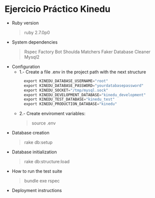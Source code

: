 # Ejercicio Práctico Kinedu

- Ruby version
  > ruby 2.7.0p0
- System dependencies
  > Rspec
  > Factory Bot
  > Shoulda Matchers
  > Faker
  > Database Cleaner
  > Mysql2
- Configuration
  - 1.- Create a file .env in the project path with the next structure
    ```v
      export KINEDU_DATABASE_USERNAME="root"
      export KINEDU_DATABASE_PASSWORD="yourdatabasepassword"
      export KINEDU_SOCKET="/tmp/mysql.sock"
      export KINEDU_DEVELOPMENT_DATABASE="kinedu_development"
      export KINEDU_TEST_DATABASE="kinedu_test"
      export KINEDU_PRODUCTION_DATABASE="kinedu"
    ```
  - 2.- Create enviroment variables:
    > source .env
- Database creation
  > rake db:setup
- Database initialization
  > rake db:structure:load
- How to run the test suite
  > bundle exe rspec
- Deployment instructions
